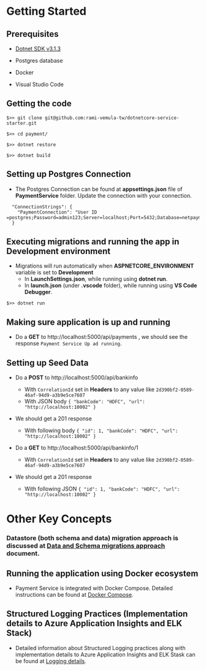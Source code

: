 # Getting Started
## Prerequisites
- [Dotnet SDK v3.1.3](https://dotnet.microsoft.com/download/dotnet-core/3.1)

- Postgres database

- Docker

- Visual Studio Code


## Getting the code
```
$>> git clone git@github.com:rami-vemula-tw/dotnetcore-service-starter.git

$>> cd payment/

$>> dotnet restore

$>> dotnet build
```

## Setting up Postgres Connection
- The Postgres Connection can be found at **appsettings.json** file of **PaymentService** folder. Update the connection with your connection.
```
  "ConnectionStrings": {
    "PaymentConnection": "User ID =postgres;Password=admin123;Server=localhost;Port=5432;Database=netpayments;"
  }
```

## Executing migrations and running the app in Development environment
- Migrations will run automatically when **ASPNETCORE_ENVIRONMENT** variable is set to **Development** 
  - In **LaunchSettings.json**, while running using **dotnet run**. 
  - In **launch.json** (under **.vscode** folder), while running using **VS Code Debugger**. 

```
$>> dotnet run
```

## Making sure application is up and running
- Do a **GET** to http://localhost:5000/api/payments , we should see the response `Payment Service Up ad running`.


## Setting up Seed Data
- Do a **POST** to http://localhost:5000/api/bankinfo
    - With `CorrelationId` set in **Headers** to any value like `2d390bf2-0589-46af-94d9-a3b9e5ce7607`
    - With JSON body `{ "bankCode": "HDFC", "url": "http://localhost:10002" }`

- We should get a 201 response 
    - With following body `{ "id": 1, "bankCode": "HDFC", "url": "http://localhost:10002" }`

- Do a **GET** to http://localhost:5000/api/bankinfo/1
    - With `CorrelationId` set in **Headers** to any value like `2d390bf2-0589-46af-94d9-a3b9e5ce7607`

- We should get a 201 response 
    - With following JSON `{ "id": 1, "bankCode": "HDFC", "url": "http://localhost:10002" }`

# Other Key Concepts

### Datastore (both schema and data) migration approach is discussed at  [Data and Schema migrations approach](Payment/Documentation/data-schema-migrations.md) document.

## Running the application using Docker ecosystem
- Payment Service is integrated with Docker Compose. Detailed instructions can be found at [Docker Compose](Payment/Documentation/docker-compose.md).

## Structured Logging Practices (Implementation details to Azure Application Insights and ELK Stack) 
- Detailed information about Structured Logging practices along with implementation details to Azure Application Insights and ELK Stask can be found at [Logging details](Payment/Documentation/Logging.md).


